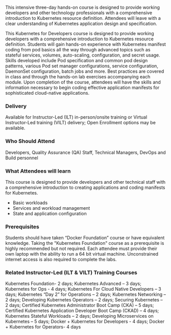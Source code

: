 <!-- Kubernetes for Developers -->

This intensive three-day hands-on course is designed to provide working developers and other technology professionals with a comprehensive introduction to Kubernetes resource definition. Attendees will leave with a clear understanding of Kubernetes application design and specification.

This Kubernetes for Developers course is designed to provide working developers with a comprehensive introduction to Kubernetes resource definition. Students will gain hands-on experience with Kubernetes manifest coding from pod basics all the way through advanced topics such as stateful services, volumes, auto-scaling, configuration, and secret usage. Skills developed include Pod specification and common pod design patterns, various Pod set manager configurations, service configuration, DaemonSet configuration, batch jobs and more. Best practices are covered in class and through the hands-on lab exercises accompanying each module. Upon completion of the course, attendees will have the skills and information necessary to begin coding effective application manifests for sophisticated cloud-native applications.


### Delivery

Available for Instructor-Led (ILT) in-person/onsite training or Virtual Instructor-Led training (VILT) delivery; Open Enrollment options may be available.


### Who Should Attend

Developers, Quality Assurance (QA) Staff, Technical Managers, DevOps and Build personnel


### What Attendees will learn

This course is designed to provide developers and other technical staff with a comprehensive introduction to creating
applications and coding manifests for Kubernetes.

- Basic workloads
- Services and workload management
- State and application configuration


### Prerequisites

Students should have taken “Docker Foundation” course or have equivalent knowledge. Taking the "Kubernetes Foundation"
course as a prerequisite is highly recommended but not required. Each attendee must provide their own laptop with the
ability to run a 64 bit virtual machine. Unconstrained internet access is also required to complete the labs.


### Related  Instructor-Led (ILT & VILT) Training Courses

Kubernetes Foundation- 2 days; Kubernetes Advanced – 3 days; Kubernetes for Ops - 4 days; Kubernetes For Cloud Native Developers – 3 days; Kubernetes “Day 2” for Operations – 2 days; Kubernetes Networking – 2 days; Developing Kubernetes Operators – 2 days; Securing Kubernetes – 2 days; Certified Kubernetes Administrator Boot Camp (CKA) – 5 days; Certified Kubernetes Application Developer Boot Camp (CKAD) – 4 days; Kubernetes Stateful Workloads – 2 days; Developing Microservices on Kubernetes – 5 days; Docker + Kubernetes for Developers - 4 days;  Docker + Kubernetes for Operators- 4 days



